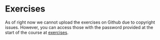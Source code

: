 # Exercises

As of right now we cannot upload the exercises on Github due to copyright issues. However, you can access those with the password provided at the start of the course at [exercises](https://uni-bonn.sciebo.de/s/aJqdU36DZ5vgBzu).